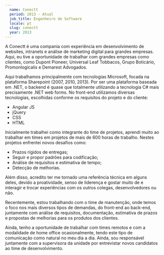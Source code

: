 ```yaml
---
  name: Conectt
  period: 2013 - Atual
  job_title: Engenheiro de Software
  locale: pt
  slug: conectt
  year: 2013
---
```


<p>
  A Conectt é uma compania com experiência em desenvolvimento de websites, intranets e análise de marketing digital para grandes empresas. Aqui, eu tive a oportunidade de trabalhar com grandes empresas como clientes, como Dupont Pioneer, Universal Leaf Tobbacos, Grupo Boticário, Promonlogicalis e Demarest Advogados.
</p>

<p>
  Aqui trabalhamos principalmente com tecnologias Microsoft, focada na plataforma Sharepoint (2007, 2010, 2013). Por ser uma plataforma baseada em .NET, o backend é quase que totalmente utilizando a tecnologia C# mais precisamente .NET web forms. No front-end utilizamos diversas tecnologias, escolhidas conforme os requisitos do projeto e do cliente:
</p>

<ul>
  <li>Angular JS</li>
  <li>jQuery</li>
  <li>CSS</li>
  <li>HTML</li>
</ul>

<p>Inicialmente trabalhei como integrante do time de projetos, aprendi muito  ao trabalhar em times em projetos de mais de 600 horas de trabalho. Nestes projetos enfrentei novos desafios como:      
</p>
<ul>
  <li>Prazos rígidos de entregas;</li>
  <li>Seguir e propor padrões para codificação;</li>
  <li>Análise de requisitos e estimativa de tempo;</li>
  <li>Detecção de melhorias.</li>
</ul>

<p>Além disso, acredito ter me tornado uma referência técnica em alguns deles, devido a proatividade, senso de liderença e gostar muito de e interagir e trocar experiências com os outros colegas, desenvolvedores ou não.</p>

<p>Recentemente, estou trabalhando com o time de manutenção, onde temos o foco nos mais diversos tipos de demandas, do front-end ao back-end, juntamente com análise de requisitos, documentação, estimativa de prazos e propostas de melhorias para os produtos dos clientes.</p>

<p>Ainda, tenho a oportunidade de trabalhar com times remotos e com a modalidade de home office ocasionalmente, tendo este tipo de comunicação como natural no meu dia a dia. Ainda, sou responsável juntamente com a supervisora da unidade por entrevistar novos candidatos ao time de desenvolvimento.</p>